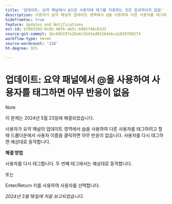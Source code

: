 ```yaml
---
title: '업데이트: 요약 패널에서 @으로 사용자에 태그를 지정하는 것은 효과적이지 않음'
description: 사용자가 요약 패널의 업데이트 영역에서 @을 사용하여 다른 사용자를 태그하려고 할 때 드롭다운에서 사용자 이름을 클릭하면 아무 반응이 없습니다. 사용자를 다시 태그하면 예상대로 동작합니다.
hidefromtoc: true
feature: Updates and Notifications
exl-id: bf802503-0c05-48fb-ab5c-6965740c6333
source-git-commit: 1bc69d197e26e8c5543ad03164ebca1839789274
workflow-type: tm+mt
source-wordcount: '128'
ht-degree: 92%

---
```


# 업데이트: 요약 패널에서 @을 사용하여 사용자를 태그하면 아무 반응이 없음

>[!NOTE]
>
>이 문제는 2024년 5월 23일에 해결되었습니다.

사용자가 요약 패널의 업데이트 영역에서 @을 사용하여 다른 사용자를 태그하려고 할 때 드롭다운에서 사용자 이름을 클릭하면 아무 반응이 없습니다. 사용자를 다시 태그하면 예상대로 동작합니다.

**해결 방법**

사용자를 다시 태그합니다. 두 번째 태그에서는 예상대로 동작합니다.

또는

Enter/Return 키를 사용하여 사용자를 선택합니다.

_2024년 3월 18일에 처음 보고되었습니다._
